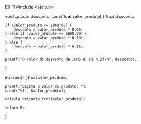 EX 11
#include <stdio.h>

void calcula_desconto_icms(float valor_produto) {
    float desconto;

    if (valor_produto <= 1000.00) {
        desconto = valor_produto * 0.05;
    } else if (valor_produto <= 5000.00) {
        desconto = valor_produto * 0.10;
    } else {
        desconto = valor_produto * 0.15;
    }

    printf("O valor do desconto de ICMS é: R$ %.2f\n", desconto);
}

int main() {
    float valor_produto;


    printf("Digite o valor do produto: ");
    scanf("%f", &valor_produto);

    calcula_desconto_icms(valor_produto);

    return 0;
}
